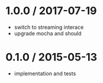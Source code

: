 
1.0.0 / 2017-07-19
==================

 * switch to streaming interace
 * upgrade mocha and should

0.1.0 / 2015-05-13
==================

 * implementation and tests
